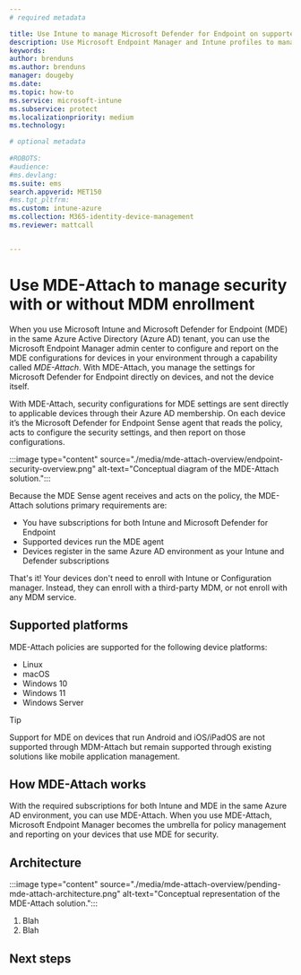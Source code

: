 ```yaml
---
# required metadata

title: Use Intune to manage Microsoft Defender for Endpoint on supported devices
description: Use Microsoft Endpoint Manager and Intune profiles to manage security settings for Microsoft Defender for Endpoint for devices registered in your Azure Active Directory. 
keywords:
author: brenduns
ms.author: brenduns
manager: dougeby
ms.date: 
ms.topic: how-to
ms.service: microsoft-intune
ms.subservice: protect
ms.localizationpriority: medium
ms.technology:

# optional metadata
 
#ROBOTS:
#audience:
#ms.devlang:
ms.suite: ems
search.appverid: MET150
#ms.tgt_pltfrm:
ms.custom: intune-azure
ms.collection: M365-identity-device-management
ms.reviewer: mattcall


---
```

<!-- Release branch: release-mde-integration. Draft and scope in progress. Place images in ./media/mde-attach-overview folder.  -->


# Use MDE-Attach to manage security with or without MDM enrollment

<!-- alternate title ideas?  Maybe:  # Manage Microsoft Defender for Endpoint on devices with or without MDM enrollment -->

When you use Microsoft Intune and Microsoft Defender for Endpoint (MDE) in the same Azure Active Directory (Azure AD) tenant, you can use the Microsoft Endpoint Manager admin center to configure and report on the MDE configurations for devices in your environment through a capability called *MDE-Attach*. With MDE-Attach, you manage the settings for Microsoft Defender for Endpoint directly on devices, and not the device itself.

With MDE-Attach, security configurations for MDE settings are sent directly to applicable devices through their Azure AD membership. On each device it’s the Microsoft Defender for Endpoint Sense agent that reads the policy, acts to configure the security settings, and then report on those configurations.

<!-- Placeholder image follows -->
:::image type="content" source="./media/mde-attach-overview/endpoint-security-overview.png" alt-text="Conceptual diagram of the MDE-Attach solution.":::

Because the MDE Sense agent receives and acts on the policy, the MDE-Attach solutions primary requirements are:

- You have subscriptions for both Intune and Microsoft Defender for Endpoint
- Supported devices run the MDE agent
- Devices register in the same Azure AD environment as your Intune and Defender subscriptions

That's it! Your devices don't need to enroll with Intune or Configuration manager. Instead, they can enroll with a third-party MDM, or not enroll with any MDM service.

## Supported platforms

MDE-Attach policies are supported for the following device platforms:

- Linux
- macOS
- Windows 10
- Windows 11
- Windows Server

> [!TIP]
> Support for MDE on devices that run Android and iOS/iPadOS are not supported through MDM-Attach but remain supported through existing solutions like mobile application management.

## How MDE-Attach works

With the required subscriptions for both Intune and MDE in the same Azure AD environment, you can use MDE-Attach. When you use MDE-Attach, Microsoft Endpoint Manager becomes the umbrella for policy management and reporting on your devices that use MDE for security.

## Architecture
<!-- Placeholder image follows. Use of AAD and MEM for Azure AD and Microsoft Endpoint Manager must be fixed for use in docs -->
:::image type="content" source="./media/mde-attach-overview/pending-mde-attach-architecture.png" alt-text="Conceptual representation of the MDE-Attach solution.":::

1. Blah
2. Blah
<!-- for Localization, the more text we can add outside the image, the better --> 

## Next steps

